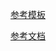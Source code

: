 [参考模板](https://github.com/PanJiaChen/vue-admin-template)

[参考文档](https://panjiachen.gitee.io/vue-element-admin-site/zh/)